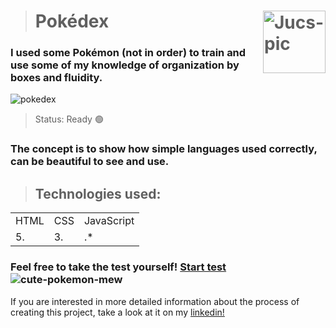 ># Pokédex  <img align="right" alt="Jucs-pic" height="100" src="https://user-images.githubusercontent.com/101658522/163025631-6d340ad3-9d52-435a-9f40-45b1a43b2657.gif" width="100" height="100">

<h3> I used some Pokémon (not in order) to train and use some of my knowledge of organization by boxes and fluidity.</h3>

![pokedex](https://user-images.githubusercontent.com/101658522/163035260-60feb80f-4b28-423f-b8e7-b31c416b71af.gif)

> Status: Ready 🟢

<h3> The concept is to show how simple languages used correctly, can be beautiful to see and use.</h3>

>## Technologies used:

<table>
 
  <tr>
    <td>HTML</td>
    <td>CSS</td>
    <td>JavaScript</td>
  </tr>
  <tr>
    <td>5.</td>
    <td>3.</td>
    <td>.*</td>
  </tr>
  
</table>

### Feel free to take the test yourself! <a href="https://flynof.github.io/Simple-pokedex/" target="_blank" rel="external">Start test</a>       ![cute-pokemon-mew](https://user-images.githubusercontent.com/101658522/163440470-7903912f-74f0-4435-8103-58d89d32376b.gif)  

<p> If you are interested in more detailed information about the process of creating this project, take a look at it on my <a href="https://www.linkedin.com/in/matheus-ferreira-167baa230/" target="_blank" rel="external">linkedin!</a></p>
